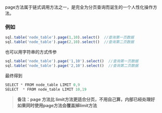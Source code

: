 page方法属于链式调用方法之一，是完全为分页查询而诞生的一个人性化操作方法。


### 例如

```js 
sql.table('node_table').page(1,10).select()  //查询第一页数据
sql.table('node_table').page(2,10).select()  //查询第二页数据
```


也可以用字符串的方式传参

```js 
sql.table('node_table').page('1,10').select()  //查询第一页数据
sql.table('node_table').page('2,10').select()  //查询第二页数据
```


最终得到
```js
SELECT * FROM node_table LIMIT 0,9
SELECT  * FROM node_table LIMIT 10,19
```


> **备注：page 方法比 limit方法更适合分页，不用自己算，内部已经处理好**
> **如果同时使用page方法会覆盖掉limit方法**



